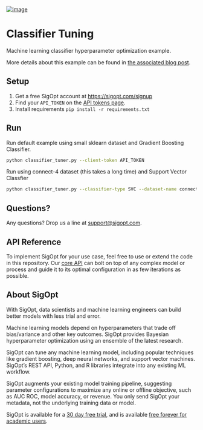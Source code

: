 [![image](https://sigopt.com/static/img/SigOpt_logo_horiz.png?raw=true)](https://sigopt.com)

# Classifier Tuning

Machine learning classifier hyperparameter optimization example.

More details about this example can be found in [the associated blog post](http://blog.sigopt.com/post/111903668663/tuning-machine-learning-models).

## Setup
1. Get a free SigOpt account at https://sigopt.com/signup
2. Find your `API_TOKEN` on the [API tokens page](https://sigopt.com/tokens).
3. Install requirements `pip install -r requirements.txt`

## Run

Run default example using small sklearn dataset and Gradient Boosting Classifier.

```bash
python classifier_tuner.py --client-token API_TOKEN
```

Run using connect-4 dataset (this takes a long time) and Support Vector Classfier

```bash
python classifier_tuner.py --classifier-type SVC --dataset-name connect-4 --test-set-size 7557 --client-token API_TOKEN
```

## Questions?
Any questions? Drop us a line at [support@sigopt.com](mailto:support@sigopt.com).

## API Reference
To implement SigOpt for your use case, feel free to use or extend the code in this repository. Our [core API](https://sigopt.com/docs) can bolt on top of any complex model or process and guide it to its optimal configuration in as few iterations as possible. 

## About SigOpt

With SigOpt, data scientists and machine learning engineers can build better models with less trial and error.

Machine learning models depend on hyperparameters that trade off bias/variance and other key outcomes. SigOpt provides Bayesian hyperparameter optimization using an ensemble of the latest research.

SigOpt can tune any machine learning model, including popular techniques like gradient boosting, deep neural networks, and support vector machines. SigOpt’s REST API, Python, and R libraries integrate into any existing ML workflow.

SigOpt augments your existing model training pipeline, suggesting parameter configurations to maximize any online or offline objective, such as AUC ROC, model accuracy, or revenue. You only send SigOpt your metadata, not the underlying training data or model.

SigOpt is available for a [30 day free trial](https://sigopt.com/signup), and is available [free forever for academic users](https://sigopt.com/edu).
